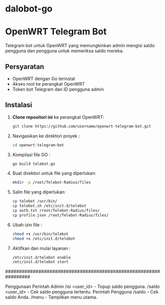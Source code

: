 # dalobot-go
# OpenWRT Telegram Bot

Telegram bot untuk OpenWRT yang memungkinkan admin mengisi saldo pengguna dan pengguna untuk memeriksa saldo mereka.

## Persyaratan

- OpenWRT dengan Go terinstal
- Akses root ke perangkat OpenWRT
- Token bot Telegram dan ID pengguna admin

## Instalasi

1. **Clone repositori ini** ke perangkat OpenWRT:
   ```sh
   git clone https://github.com/username/openwrt-telegram-bot.git
2. Navigasikan ke direktori proyek :
   ```sh
   cd openwrt-telegram-bot
3. Kompilasi file GO :
   ```sh
   go build telebot.go
4. Buat direktori untuk file yang diperlukan:
   ```sh
   mkdir -p /root/Telebot-Radius/files
5. Salin file yang diperlukan:
   ```sh
   cp telebot /usr/bin/
   cp telebot.sh /etc/init.d/telebot
   cp auth.txt /root/Telebot-Radius/files/
   cp profile.json /root/Telebot-Radius/files/
6. Ubah izin file :
   ```sh
   chmod +x /usr/bin/telebot
   chmod +x /etc/init.d/telebot
7. Aktifkan dan mulai layanan :
   ```sh  
   /etc/init.d/telebot enable
   /etc/init.d/telebot start
#################################################################

Penggunaan
Perintah Admin
/isi <user_id> <jumlah> - Topup saldo pengguna.
/saldo <user_id> - Cek saldo pengguna tertentu.
Perintah Pengguna
/saldo - Cek saldo Anda.
/menu - Tampilkan menu utama.


